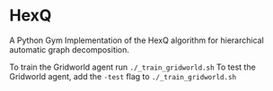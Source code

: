 # HexQ
A Python Gym Implementation of the HexQ algorithm for hierarchical automatic graph decomposition.

To train the Gridworld agent run `./_train_gridworld.sh`
To test the Gridworld agent, add the `-test` flag to `./_train_gridworld.sh`
